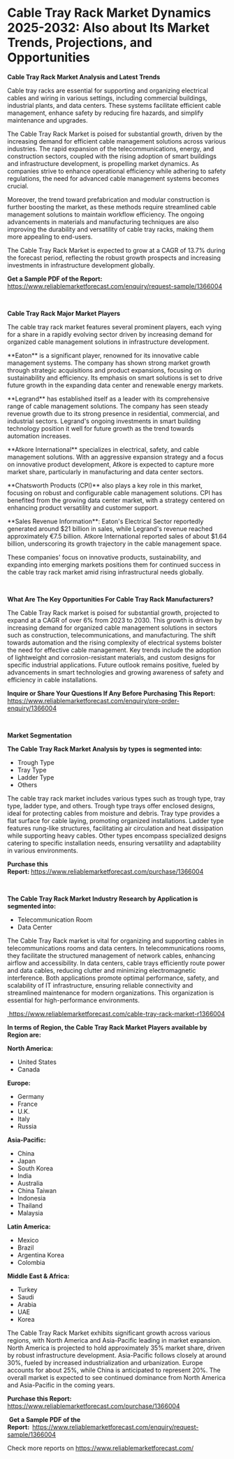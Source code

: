 <p><h1>Cable Tray Rack Market Dynamics 2025-2032: Also about Its Market Trends, Projections, and Opportunities</h1></p><p><strong>Cable Tray Rack Market Analysis and Latest Trends</strong></p>
<p><p>Cable tray racks are essential for supporting and organizing electrical cables and wiring in various settings, including commercial buildings, industrial plants, and data centers. These systems facilitate efficient cable management, enhance safety by reducing fire hazards, and simplify maintenance and upgrades.</p><p>The Cable Tray Rack Market is poised for substantial growth, driven by the increasing demand for efficient cable management solutions across various industries. The rapid expansion of the telecommunications, energy, and construction sectors, coupled with the rising adoption of smart buildings and infrastructure development, is propelling market dynamics. As companies strive to enhance operational efficiency while adhering to safety regulations, the need for advanced cable management systems becomes crucial.</p><p>Moreover, the trend toward prefabrication and modular construction is further boosting the market, as these methods require streamlined cable management solutions to maintain workflow efficiency. The ongoing advancements in materials and manufacturing techniques are also improving the durability and versatility of cable tray racks, making them more appealing to end-users.</p><p>The Cable Tray Rack Market is expected to grow at a CAGR of 13.7% during the forecast period, reflecting the robust growth prospects and increasing investments in infrastructure development globally.</p></p>
<p><strong>Get a Sample PDF of the Report:&nbsp;</strong> <a href="https://www.reliablemarketforecast.com/enquiry/request-sample/1366004?utm_campaign=2843&utm_medium=2&utm_source=Github&utm_content=ia&utm_term=22032025&utm_id=cable-tray-rack">https://www.reliablemarketforecast.com/enquiry/request-sample/1366004</a></p>
<p>&nbsp;</p>
<p><strong>Cable Tray Rack Major Market Players</strong></p>
<p><p>The cable tray rack market features several prominent players, each vying for a share in a rapidly evolving sector driven by increasing demand for organized cable management solutions in infrastructure development.</p><p>**Eaton** is a significant player, renowned for its innovative cable management systems. The company has shown strong market growth through strategic acquisitions and product expansions, focusing on sustainability and efficiency. Its emphasis on smart solutions is set to drive future growth in the expanding data center and renewable energy markets.</p><p>**Legrand** has established itself as a leader with its comprehensive range of cable management solutions. The company has seen steady revenue growth due to its strong presence in residential, commercial, and industrial sectors. Legrand's ongoing investments in smart building technology position it well for future growth as the trend towards automation increases.</p><p>**Atkore International** specializes in electrical, safety, and cable management solutions. With an aggressive expansion strategy and a focus on innovative product development, Atkore is expected to capture more market share, particularly in manufacturing and data center sectors.</p><p>**Chatsworth Products (CPI)** also plays a key role in this market, focusing on robust and configurable cable management solutions. CPI has benefited from the growing data center market, with a strategy centered on enhancing product versatility and customer support.</p><p>**Sales Revenue Information**: Eaton's Electrical Sector reportedly generated around $21 billion in sales, while Legrand's revenue reached approximately €7.5 billion. Atkore International reported sales of about $1.64 billion, underscoring its growth trajectory in the cable management space.</p><p>These companies' focus on innovative products, sustainability, and expanding into emerging markets positions them for continued success in the cable tray rack market amid rising infrastructural needs globally.</p></p>
<p>&nbsp;</p>
<p><strong>What Are The Key Opportunities For Cable Tray Rack Manufacturers?</strong></p>
<p><p>The Cable Tray Rack market is poised for substantial growth, projected to expand at a CAGR of over 6% from 2023 to 2030. This growth is driven by increasing demand for organized cable management solutions in sectors such as construction, telecommunications, and manufacturing. The shift towards automation and the rising complexity of electrical systems bolster the need for effective cable management. Key trends include the adoption of lightweight and corrosion-resistant materials, and custom designs for specific industrial applications. Future outlook remains positive, fueled by advancements in smart technologies and growing awareness of safety and efficiency in cable installations.</p></p>
<p><strong>Inquire or Share Your Questions If Any Before Purchasing This Report:</strong> <a href="https://www.reliablemarketforecast.com/enquiry/pre-order-enquiry/1366004?utm_campaign=2843&utm_medium=2&utm_source=Github&utm_content=ia&utm_term=22032025&utm_id=cable-tray-rack">https://www.reliablemarketforecast.com/enquiry/pre-order-enquiry/1366004</a></p>
<p>&nbsp;</p>
<p><strong>Market Segmentation</strong></p>
<p><strong>The Cable Tray Rack Market Analysis by types is segmented into:</strong></p>
<p><ul><li>Trough Type</li><li>Tray Type</li><li>Ladder Type</li><li>Others</li></ul></p>
<p><p>The cable tray rack market includes various types such as trough type, tray type, ladder type, and others. Trough type trays offer enclosed designs, ideal for protecting cables from moisture and debris. Tray type provides a flat surface for cable laying, promoting organized installations. Ladder type features rung-like structures, facilitating air circulation and heat dissipation while supporting heavy cables. Other types encompass specialized designs catering to specific installation needs, ensuring versatility and adaptability in various environments.</p></p>
<p><strong>Purchase this Report:&nbsp;</strong><a href="https://www.reliablemarketforecast.com/purchase/1366004?utm_campaign=2843&utm_medium=2&utm_source=Github&utm_content=ia&utm_term=22032025&utm_id=cable-tray-rack">https://www.reliablemarketforecast.com/purchase/1366004</a></p>
<p>&nbsp;</p>
<p><strong>The Cable Tray Rack Market Industry Research by Application is segmented into:</strong></p>
<p><ul><li>Telecommunication Room</li><li>Data Center</li></ul></p>
<p><p>The Cable Tray Rack market is vital for organizing and supporting cables in telecommunications rooms and data centers. In telecommunications rooms, they facilitate the structured management of network cables, enhancing airflow and accessibility. In data centers, cable trays efficiently route power and data cables, reducing clutter and minimizing electromagnetic interference. Both applications promote optimal performance, safety, and scalability of IT infrastructure, ensuring reliable connectivity and streamlined maintenance for modern organizations. This organization is essential for high-performance environments.</p></p>
<p><a href="https://www.reliablemarketforecast.com/cable-tray-rack-market-r1366004?utm_campaign=2843&utm_medium=2&utm_source=Github&utm_content=ia&utm_term=22032025&utm_id=cable-tray-rack">&nbsp;https://www.reliablemarketforecast.com/cable-tray-rack-market-r1366004</a></p>
<p><strong>In terms of Region, the Cable Tray Rack Market Players available by Region are:</strong></p>
<p>
    <p> <strong> North America: </strong>
        <ul>
            <li>United States</li>
            <li>Canada</li>
        </ul>
        </p> 
    <p> <strong> Europe: </strong>
        <ul>
            <li>Germany</li>
            <li>France</li>
            <li>U.K.</li>
            <li>Italy</li>
            <li>Russia</li>
        </ul>
        </p> 
    <p> <strong> Asia-Pacific: </strong>
        <ul>
            <li>China</li>
            <li>Japan</li>
            <li>South Korea</li>
            <li>India</li>
            <li>Australia</li>
            <li>China Taiwan</li>
            <li>Indonesia</li>
            <li>Thailand</li>
            <li>Malaysia</li>
        </ul>
        </p> 
    <p> <strong> Latin America: </strong>
        <ul>
            <li>Mexico</li>
            <li>Brazil</li>
            <li>Argentina Korea</li>
            <li>Colombia</li>
        </ul>
        </p> 
    <p> <strong> Middle East & Africa: </strong>
        <ul>
            <li>Turkey</li>
            <li>Saudi</li>
            <li>Arabia</li>
            <li>UAE</li>
            <li>Korea</li>
        </ul>
    </p>
    </p>
<p><p>The Cable Tray Rack Market exhibits significant growth across various regions, with North America and Asia-Pacific leading in market expansion. North America is projected to hold approximately 35% market share, driven by robust infrastructure development. Asia-Pacific follows closely at around 30%, fueled by increased industrialization and urbanization. Europe accounts for about 25%, while China is anticipated to represent 20%. The overall market is expected to see continued dominance from North America and Asia-Pacific in the coming years.</p></p>
<p><strong>Purchase this Report: </strong><a href="https://www.reliablemarketforecast.com/purchase/1366004?utm_campaign=2843&utm_medium=2&utm_source=Github&utm_content=ia&utm_term=22032025&utm_id=cable-tray-rack">https://www.reliablemarketforecast.com/purchase/1366004</a></p>
<p>&nbsp;<strong>Get a Sample PDF of the Report:&nbsp;&nbsp;</strong><a href="https://www.reliablemarketforecast.com/enquiry/request-sample/1366004?utm_campaign=2843&utm_medium=2&utm_source=Github&utm_content=ia&utm_term=22032025&utm_id=cable-tray-rack">https://www.reliablemarketforecast.com/enquiry/request-sample/1366004</a></p>
<p><strong></strong></p>
<p>Check more reports on <a href="https://www.reliablemarketforecast.com/?utm_campaign=2843&utm_medium=2&utm_source=Github&utm_content=ia&utm_term=22032025&utm_id=cable-tray-rack">https://www.reliablemarketforecast.com/</a></p>